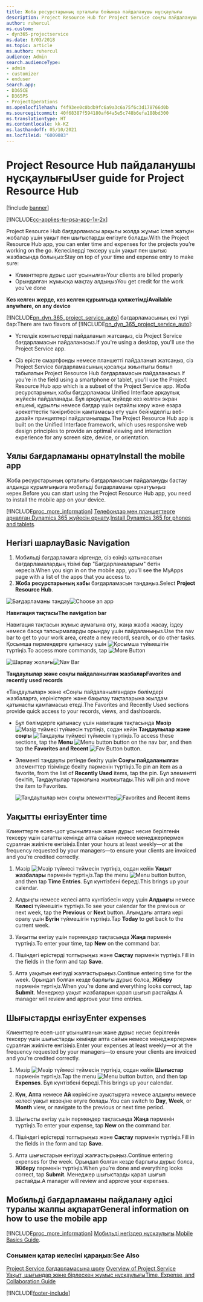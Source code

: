```yaml
---
title: Жоба ресурстарының орталығы бойынша пайдаланушы нұсқаулығы
description: Project Resource Hub for Project Service соңғы пайдаланушы нұсқаулығы
author: ruhercul
ms.custom:
- dyn365-projectservice
ms.date: 8/03/2018
ms.topic: article
ms.author: ruhercul
audience: Admin
search.audienceType:
- admin
- customizer
- enduser
search.app:
- D365CE
- D365PS
- ProjectOperations
ms.openlocfilehash: f4f93ee0c0bdb9fc6a9a3c6a75f6c3d178766d0b
ms.sourcegitcommit: 40f68387f594180af64a5e5c748b6efa188bd300
ms.translationtype: HT
ms.contentlocale: kk-KZ
ms.lasthandoff: 05/10/2021
ms.locfileid: "6009083"
---
```

# <a name="user-guide-for-project-resource-hub"></a><span data-ttu-id="95d6d-103">Project Resource Hub пайдаланушы нұсқаулығы</span><span class="sxs-lookup"><span data-stu-id="95d6d-103">User guide for Project Resource Hub</span></span>

[!include [banner](../includes/psa-now-project-operations.md)]

[!INCLUDE[cc-applies-to-psa-app-1x-2x](../includes/cc-applies-to-psa-app-1x-2x.md)]

<span data-ttu-id="95d6d-104">Project Resource Hub бағдарламасы арқылы жолда жұмыс істеп жатқан жобалар үшін уақыт пен шығыстарды енгізуге болады.</span><span class="sxs-lookup"><span data-stu-id="95d6d-104">With the Project Resource Hub app, you can enter time and expenses for the projects you’re working on the go.</span></span> <span data-ttu-id="95d6d-105">Келесілерді тексеру үшін уақыт пен шығыс жазбасында болыңыз:</span><span class="sxs-lookup"><span data-stu-id="95d6d-105">Stay on top of your time and expense entry to make sure:</span></span>

- <span data-ttu-id="95d6d-106">Клиенттерге дұрыс шот ұсынылған</span><span class="sxs-lookup"><span data-stu-id="95d6d-106">Your clients are billed properly</span></span>
- <span data-ttu-id="95d6d-107">Орындалған жұмысқа мақтау алдыңыз</span><span class="sxs-lookup"><span data-stu-id="95d6d-107">You get credit for the work you’ve done</span></span>

<span data-ttu-id="95d6d-108">**Кез келген жерде, кез келген құрылғыда қолжетімді**</span><span class="sxs-lookup"><span data-stu-id="95d6d-108">**Available anywhere, on any device**</span></span>

<span data-ttu-id="95d6d-109">[!INCLUDE[pn_dyn_365_project_service_auto](../includes/pn-dyn-365-project-service-auto.md)] бағдарламасының екі түрі бар:</span><span class="sxs-lookup"><span data-stu-id="95d6d-109">There are two flavors of [!INCLUDE[pn_dyn_365_project_service_auto](../includes/pn-dyn-365-project-service-auto.md)]:</span></span> 

- <span data-ttu-id="95d6d-110">Үстелдік компьютерді пайдаланып жатсаңыз, сіз Project Service бағдарламасын пайдаланасыз.</span><span class="sxs-lookup"><span data-stu-id="95d6d-110">If you're using a desktop, you'll use the Project Service app.</span></span> 

- <span data-ttu-id="95d6d-111">Сіз өрісте смартфонды немесе планшетті пайдаланып жатсаңыз, сіз Project Service бағдарламасының қосалқы жиынтығы болып табылатын Project Resource Hub бағдарламасын пайдаланасыз.</span><span class="sxs-lookup"><span data-stu-id="95d6d-111">If you’re in the field using a smartphone or tablet, you’ll use the Project Resource Hub app which is a subset of the Project Service  app.</span></span> <span data-ttu-id="95d6d-112">Жоба ресурстарының хабы бағдарламасы Unified Interface арқаулық жүйесін пайдаланады. Бұл арқаулық жүйеде кез келген экран өлшемі, құрылғы немесе бағдар үшін оңтайлы көру және өзара әрекеттестік тәжірибесін қамтамасыз ету үшін бейімделгіш веб-дизайн принциптері пайдаланылады.</span><span class="sxs-lookup"><span data-stu-id="95d6d-112">The Project Resource Hub app is built on the Unified Interface framework, which uses responsive web design principles to provide an optimal viewing and interaction experience for any screen size, device, or orientation.</span></span> 


## <a name="install-the-mobile-app"></a><span data-ttu-id="95d6d-113">Ұялы бағдарламаны орнату</span><span class="sxs-lookup"><span data-stu-id="95d6d-113">Install the mobile app</span></span>
<span data-ttu-id="95d6d-114">Жоба ресурстарының орталығы бағдарламасын пайдалануды бастау алдында құрылғыңызға мобильді бағдарламаны орнатуыңыз керек.</span><span class="sxs-lookup"><span data-stu-id="95d6d-114">Before you can start using the Project Resource Hub app, you need to install the mobile app on your device.</span></span> 

[!INCLUDE[proc_more_information](../includes/proc-more-information.md)] <span data-ttu-id="95d6d-115">[Телефондар мен планшеттерге арналған Dynamics 365 жүйесін орнату](/dynamics365/mobile-app/install-dynamics-365-for-phones-and-tablets).</span><span class="sxs-lookup"><span data-stu-id="95d6d-115">[Install Dynamics 365 for phones and tablets](/dynamics365/mobile-app/install-dynamics-365-for-phones-and-tablets).</span></span>

## <a name="basic-navigation"></a><span data-ttu-id="95d6d-116">Негізгі шарлау</span><span class="sxs-lookup"><span data-stu-id="95d6d-116">Basic Navigation</span></span>
1.  <span data-ttu-id="95d6d-117">Мобильді бағдарламаға кіргенде, сіз өзіңіз қатынасатын бағдарламалардың тізімі бар "Бағдарламаларым" бетін көресіз.</span><span class="sxs-lookup"><span data-stu-id="95d6d-117">When you sign in on the mobile app, you’ll see the MyApps page with a list of the apps that you access to.</span></span> 
2.  <span data-ttu-id="95d6d-118">**Жоба ресурстарының хабы** бағдарламасын таңдаңыз.</span><span class="sxs-lookup"><span data-stu-id="95d6d-118">Select **Project Resource Hub**.</span></span>

<span data-ttu-id="95d6d-119">![Бағдарламаны таңдау](media/chooseApp_1.png "Бағдарламаны таңдау")</span><span class="sxs-lookup"><span data-stu-id="95d6d-119">![Choose an app](media/chooseApp_1.png "Choose an app")</span></span>

<span data-ttu-id="95d6d-120">**Навигация тақтасы**</span><span class="sxs-lookup"><span data-stu-id="95d6d-120">**The navigation bar**</span></span>

<span data-ttu-id="95d6d-121">Навигация тақтасын жұмыс аумағына өту, жаңа жазба жасау, іздеу немесе басқа тапсырмаларды орындау үшін пайдаланыңыз.</span><span class="sxs-lookup"><span data-stu-id="95d6d-121">Use the nav bar to get to your work area, create a new record, search, or do other tasks.</span></span> <span data-ttu-id="95d6d-122">Қосымша пәрмендерге қатынасу үшін ![Қосымша түймешігін](media/MoreButton.png "Қосымша түймешігі") түртіңіз.</span><span class="sxs-lookup"><span data-stu-id="95d6d-122">To access more commands, tap ![More Button](media/MoreButton.png "More Button")</span></span>

<span data-ttu-id="95d6d-123">![Шарлау жолағы](media/NavBar_2.png "Шарлау жолағы")</span><span class="sxs-lookup"><span data-stu-id="95d6d-123">![Nav Bar](media/NavBar_2.png "Nav Bar")</span></span>

<span data-ttu-id="95d6d-124">**Таңдаулылар және соңғы пайдаланылған жазбалар**</span><span class="sxs-lookup"><span data-stu-id="95d6d-124">**Favorites and recently used records**</span></span>

<span data-ttu-id="95d6d-125">«Таңдаулылар» және «Соңғы пайдаланылғандар» бөлімдері жазбаларға, көріністерге және бақылау тақталарына жылдам қатынасты қамтамасыз етеді.</span><span class="sxs-lookup"><span data-stu-id="95d6d-125">The Favorites and Recently Used sections provide quick access to your records, views, and dashboards.</span></span> 

- <span data-ttu-id="95d6d-126">Бұл бөлімдерге қатынасу үшін навигация тақтасында **Мәзір** ![Мәзір түймесі](media/MenuButton.png "Мәзір түймешігі") түймесін түртіңіз, содан кейін **Таңдаулылар және соңғы** ![Таңдаулы түймесі](media/FavButton.png "Таңдаулы түймешігі") түймесін түртіңіз.</span><span class="sxs-lookup"><span data-stu-id="95d6d-126">To access these sections, tap the **Menu** ![Menu button](media/MenuButton.png "Menu button") button on the nav bar, and then tap the **Favorites and Recent** ![Fav Button](media/FavButton.png "Fav Button") button.</span></span>

- <span data-ttu-id="95d6d-127">Элементі таңдаулы ретінде бекіту үшін **Соңғы пайдаланылған** элементтер тізімінде бекіту пәрменін түртіңіз.</span><span class="sxs-lookup"><span data-stu-id="95d6d-127">To pin an item as a favorite, from the list of **Recently Used** items, tap the pin.</span></span> <span data-ttu-id="95d6d-128">Бұл элементті бекітіп, Таңдаулылар тармағына жылжытады.</span><span class="sxs-lookup"><span data-stu-id="95d6d-128">This will pin and move the item to Favorites.</span></span>

  <span data-ttu-id="95d6d-129">![Таңдаулылар мен соңғы элементтер](media/Favs_3.png "Таңдаулылар мен соңғы элементтер")</span><span class="sxs-lookup"><span data-stu-id="95d6d-129">![Favorites and Recent items](media/Favs_3.png "Favorites and Recent items")</span></span>
 
## <a name="enter-time"></a><span data-ttu-id="95d6d-130">Уақытты енгізу</span><span class="sxs-lookup"><span data-stu-id="95d6d-130">Enter time</span></span>
<span data-ttu-id="95d6d-131">Клиенттерге есеп-шот ұсынылғанын және дұрыс несие берілгенін тексеру үшін сағатты кемінде апта сайын немесе менеджерлермен сұралған жиілікте енгізіңіз.</span><span class="sxs-lookup"><span data-stu-id="95d6d-131">Enter your hours at least weekly—or at the frequency requested by your managers—to ensure your clients are invoiced and you’re credited correctly.</span></span>

1. <span data-ttu-id="95d6d-132">Мәзір ![Мәзір түймесі](media/MenuButton.png "Мәзір түймешігі") түймесін түртіңіз, содан кейін **Уақыт жазбалары** пәрменін түртіңіз.</span><span class="sxs-lookup"><span data-stu-id="95d6d-132">Tap the menu ![Menu button](media/MenuButton.png "Menu button") button, and then tap **Time Entries**.</span></span> <span data-ttu-id="95d6d-133">Бұл күнтізбені береді.</span><span class="sxs-lookup"><span data-stu-id="95d6d-133">This brings up your calendar.</span></span>

2. <span data-ttu-id="95d6d-134">Алдыңғы немесе келесі апта күнтізбесін көру үшін **Алдыңғы** немесе **Келесі** түймешігін түртіңіз.</span><span class="sxs-lookup"><span data-stu-id="95d6d-134">To see your calendar for the previous or next week, tap the **Previous** or **Next** button.</span></span> <span data-ttu-id="95d6d-135">Ағымдағы аптаға кері оралу үшін **Бүгін** түймешігін түртіңіз.</span><span class="sxs-lookup"><span data-stu-id="95d6d-135">Tap **Today** to get back to the current week.</span></span>

3. <span data-ttu-id="95d6d-136">Уақытты енгізу үшін пәрмендер тақтасында **Жаңа** пәрменін түртіңіз.</span><span class="sxs-lookup"><span data-stu-id="95d6d-136">To enter your time, tap **New** on the command bar.</span></span> 

4. <span data-ttu-id="95d6d-137">Пішіндегі өрістерді толтырыңыз және **Сақтау** пәрменін түртіңіз.</span><span class="sxs-lookup"><span data-stu-id="95d6d-137">Fill in the fields in the form and tap **Save**.</span></span>

5. <span data-ttu-id="95d6d-138">Апта уақытын енгізуді жалғастырыңыз.</span><span class="sxs-lookup"><span data-stu-id="95d6d-138">Continue entering time for the week.</span></span> <span data-ttu-id="95d6d-139">Орындап болған кезде барлығы дұрыс болса, **Жіберу** пәрменін түртіңіз.</span><span class="sxs-lookup"><span data-stu-id="95d6d-139">When you’re done and everything looks correct, tap **Submit**.</span></span> <span data-ttu-id="95d6d-140">Менеджер уақыт жазбаларын қарап шығып растайды.</span><span class="sxs-lookup"><span data-stu-id="95d6d-140">A manager will review and approve your time entries.</span></span>

## <a name="enter-expenses"></a><span data-ttu-id="95d6d-141">Шығыстарды енгізу</span><span class="sxs-lookup"><span data-stu-id="95d6d-141">Enter expenses</span></span> 
<span data-ttu-id="95d6d-142">Клиенттерге есеп-шот ұсынылғанын және дұрыс несие берілгенін тексеру үшін шығыстарды кемінде апта сайын немесе менеджерлермен сұралған жиілікте енгізіңіз.</span><span class="sxs-lookup"><span data-stu-id="95d6d-142">Enter your expenses at least weekly—or at the frequency requested by your managers—to ensure your clients are invoiced and you’re credited correctly.</span></span>

1. <span data-ttu-id="95d6d-143">Мәзір ![Мәзір түймесі](media/MenuButton.png "Мәзір түймешігі") түймесін түртіңіз, содан кейін **Шығыстар** пәрменін түртіңіз.</span><span class="sxs-lookup"><span data-stu-id="95d6d-143">Tap the menu ![Menu button](media/MenuButton.png "Menu button") button, and then tap **Expenses**.</span></span> <span data-ttu-id="95d6d-144">Бұл күнтізбені береді.</span><span class="sxs-lookup"><span data-stu-id="95d6d-144">This brings up your calendar.</span></span>

2. <span data-ttu-id="95d6d-145">**Күн**, **Апта** немесе **Ай** көрінісіне ауыстыруға немесе алдыңғы немесе келесі уақыт кезеңіне өтуге болады.</span><span class="sxs-lookup"><span data-stu-id="95d6d-145">You can switch to **Day**, **Week**, or **Month** view, or navigate to the previous or next time period.</span></span> 

3. <span data-ttu-id="95d6d-146">Шығысты енгізу үшін пәрмендер тақтасында **Жаңа** пәрменін түртіңіз.</span><span class="sxs-lookup"><span data-stu-id="95d6d-146">To enter your expense, tap **New** on the command bar.</span></span> 

4. <span data-ttu-id="95d6d-147">Пішіндегі өрістерді толтырыңыз және **Сақтау** пәрменін түртіңіз.</span><span class="sxs-lookup"><span data-stu-id="95d6d-147">Fill in the fields in the form and tap **Save**.</span></span>

5. <span data-ttu-id="95d6d-148">Апта шығыстарын енгізуді жалғастырыңыз.</span><span class="sxs-lookup"><span data-stu-id="95d6d-148">Continue entering expenses for the week.</span></span> <span data-ttu-id="95d6d-149">Орындап болған кезде барлығы дұрыс болса, **Жіберу** пәрменін түртіңіз.</span><span class="sxs-lookup"><span data-stu-id="95d6d-149">When you’re done and everything looks correct, tap **Submit**.</span></span> <span data-ttu-id="95d6d-150">Менеджер шығыстарды қарап шығып растайды.</span><span class="sxs-lookup"><span data-stu-id="95d6d-150">A manager will review and approve your expenses.</span></span>

## <a name="general-information-on-how-to-use-the-mobile-app"></a><span data-ttu-id="95d6d-151">Мобильді бағдарламаны пайдалану әдісі туралы жалпы ақпарат</span><span class="sxs-lookup"><span data-stu-id="95d6d-151">General information on how to use the mobile app</span></span> 
[!INCLUDE[proc_more_information](../includes/proc-more-information.md)] <span data-ttu-id="95d6d-152">[Мобильді негіздер нұсқаулығы](/dynamics365/mobile-app/dynamics-365-phones-tablets-users-guide).</span><span class="sxs-lookup"><span data-stu-id="95d6d-152">[Mobile Basics Guide](/dynamics365/mobile-app/dynamics-365-phones-tablets-users-guide).</span></span>

### <a name="see-also"></a><span data-ttu-id="95d6d-153">Сонымен қатар келесіні қараңыз:</span><span class="sxs-lookup"><span data-stu-id="95d6d-153">See Also</span></span>  
 <span data-ttu-id="95d6d-154">[Project Service бағдарламасына шолу](../psa/overview.md) </span><span class="sxs-lookup"><span data-stu-id="95d6d-154">[Overview of Project Service](../psa/overview.md) </span></span>  
 [<span data-ttu-id="95d6d-155">Уақыт, шығындар және бірлескен жұмыс нұсқаулығы</span><span class="sxs-lookup"><span data-stu-id="95d6d-155">Time, Expense, and Collaboration Guide</span></span>](../psa/time-expense-collaboration-guide.md)   
 


[!INCLUDE[footer-include](../includes/footer-banner.md)]
